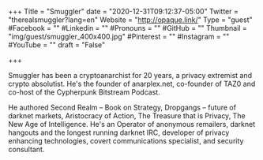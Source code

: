 +++
Title = "Smuggler"
date = "2020-12-31T09:12:37-05:00"
Twitter = "therealsmuggler?lang=en"
Website = "http://opaque.link/"
Type = "guest"
#Facebook = ""
#Linkedin = ""
#Pronouns = ""
#GitHub = ""
Thumbnail = "img/guest/smuggler_400x400.jpg"
#Pinterest = ""
#Instagram = ""
#YouTube = ""
draft = "False"

+++

Smuggler has been a cryptoanarchist for 20 years, a privacy extremist and crypto absolutist. He's the founder of anarplex.net, co-founder of TAZ0 and co-host of the Cypherpunk Bitstream Podcast.

He authored Second Realm – Book on Strategy, Dropgangs – future of darknet markets, Aristocracy of Action, The Treasure that is Privacy, The New Age of Intelligence. He's an Operator of anonymous remailers, darknet hangouts and the longest running darknet IRC, developer of privacy enhancing technologies, covert communications specialist, and security consultant.


